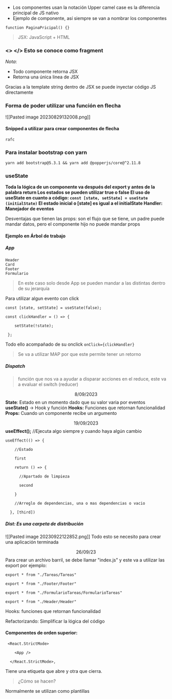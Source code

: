 - Los componentes usan la notación Upper camel case es la diferencia principal de JS nativo
- Ejemplo de componente, así siempre se van a nombrar los componentes
~~~
function PaginaPricipal() {}
~~~
> JSX: JavaScript + HTML

### <> </> Esto se conoce como fragment

*Nota*: 
- Todo componente retorna JSX
- Retorna una única linea de JSX

Gracias a la template string dentro de JSX se puede inyectar código JS directamente
### Forma de poder utilizar una función en flecha
![[Pasted image 20230829132008.png]]

#### Snipped a utilizar para crear componentes de flecha
```
rafc
```

### Para instalar bootstrap con yarn
```
yarn add bootstrap@5.3.1 && yarn add @popperjs/core@^2.11.8
```

### useState

**Toda la lógica de un componente va después del export y antes de la palabra return
Los estados se pueden utilizar true o false
El uso de useState en cuanto a código:  ``const [state, setState] = useState (initialState)``
El estado inicial o [state] es igual a el initialState
Handler: Manejador de eventos**


Desventajas que tienen las props: son el flujo que se tiene, un padre puede mandar datos, pero el componente hijo no puede mandar props

#### Ejemplo en Árbol de trabajo

##### App
	Header
	Card
	Footer
	Formulario

> En este caso solo desde App se pueden mandar a las distintas dentro de su jerarquía

Para utilizar algun evento con click
```
const [state, setState] = useState(false);

const clickHandler = () => {

	setState(!state);

 };
```
Todo ello acompañado de su onclick
`onClick={clickHandler} `

> Se va a utilizar MAP por que este permite tener un retorno

##### Dispatch
>función que nos va a ayudar a disparar acciones en el reduce, este va a evaluar el switch (reducer)

$$8/09/2023$$
__State__: Estado en un momento dado que su valor varia por eventos
__useState()__ -> Hook y función
__Hooks:__ Funciones que retornan funcionalidad
__Props:__ Cuando un componente recibe un argumento

$$19/09/2023$$
__useEffect();__ //Ejecuta algo siempre y cuando haya algún cambio
```
useEffect(() => {

    //Estado

    first

    return () => {

      //Apartado de limpieza

      second

    }

    //Arreglo de dependencias, una o mas dependencias o vacio

  }, [third])
```



##### Dist: Es una carpeta de distribución

![[Pasted image 20230922122852.png]]
Todo esto se necesito para crear una aplicación terminada

$$26/09/23$$
Para crear un archivo barril, se debe llamar "index.js" y este va a utilizar las export por ejemplo:
```
export * from "./Tareas/Tareas"

export * from "./Footer/Footer"

export * from "./FormularioTareas/FormularioTareas"

export * from "./Header/Header"
```

Hooks: funciones que retornan funcionalidad

Refactorizando: Simplificar la lógica del código


#### Componentes de orden superior:
```
 <React.StrictMode>

    <App />

  </React.StrictMode>,
```
Tiene una etiqueta que abre y otra que cierra.
> ¿Cómo se hacen?

Normalmente se utilizan como plantillas




